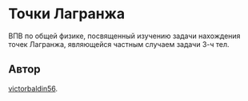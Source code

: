 # Точки Лагранжа
ВПВ по общей физике, посвященный изучению задачи нахождения точек Лагранжа,
являющейся частным случаем задачи 3-ч тел.

## Автор
[victorbaldin56](https://github.com/victorbaldin56).
